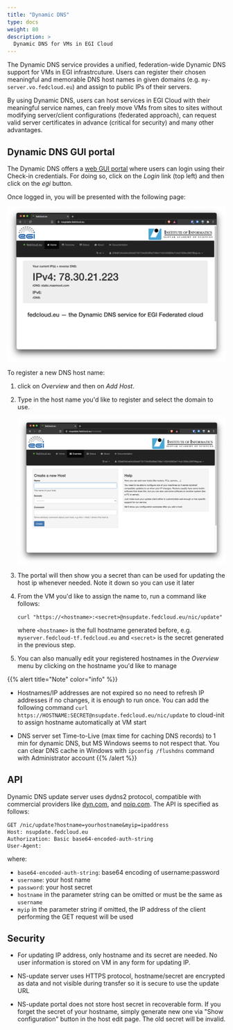 ```yaml
---
title: "Dynamic DNS"
type: docs
weight: 80
description: >
  Dynamic DNS for VMs in EGI Cloud
---
```


The Dynamic DNS service provides a unified, federation-wide Dynamic DNS support
for VMs in EGI infrastrcuture. Users can register their chosen meaningful and
memorable DNS host names in given domains (e.g. `my-server.vo.fedcloud.eu`) and
assign to public IPs of their servers.

By using Dynamic DNS, users can host services in EGI Cloud with their
meaningful service names, can freely move VMs from sites to sites without
modifying server/client configurations (federated approach), can request valid
server certificates in advance (critical for security) and many other
advantages.

## Dynamic DNS GUI portal

The Dynamic DNS offers a [web GUI portal](https://nsupdate.fedcloud.eu) where
users can login using their Check-in credentials. For doing so, click on the
_Login_ link (top left) and then click on the _egi_ button.

Once logged in, you will be presented with the following page:

![Dynamic DNS front page](dynamic-dns-portal.png)

To register a new DNS host name:

1. click on _Overview_ and then on _Add Host_.

1. Type in the host name you'd like to register and select the domain to use.

   ![Add host](add-host.png)

1. The portal will then show you a secret than can be used for updating
   the host ip whenever needed. Note it down so you can use it later

1. From the VM you'd like to assign the name to, run a command like follows:

   ```shell
   curl "https://<hostname>:<secret>@nsupdate.fedcloud.eu/nic/update"
   ```

   where `<hostname>` is the full hostname generated before, e.g.
   `myserver.fedcloud-tf.fedcloud.eu` and `<secret>` is the secret generated
   in the previous step.

1. You can also manually edit your registered hostnames in the _Overview_ menu
   by clicking on the hostname you'd like to manage

{{% alert title="Note" color="info" %}}
- Hostnames/IP addresses are not expired so no need to refresh IP addresses if
  no changes, it is enough to run once. You can add the following command
  `curl https://HOSTNAME:SECRET@nsupdate.fedcloud.eu/nic/update` to cloud-init
  to assign hostname automatically at VM start

- DNS server set Time-to-Live (max time for caching DNS records) to 1 min for
  dynamic DNS, but MS Windows seems to not respect that. You can clear DNS cache
  in Windows with `ipconfig /flushdns` command with Administrator account
{{% /alert %}}


## API

Dynamic DNS update server uses dydns2 protocol, compatible with commercial
providers like [dyn.com](https://help.dyn.com/remote-access-api/perform-update/),
and [noip.com](http://www.noip.com/integrate/request). The API is specified as
follows:

```plain
GET /nic/update?hostname=yourhostname&myip=ipaddress
Host: nsupdate.fedcloud.eu
Authorization: Basic base64-encoded-auth-string
User-Agent:
```

where:

- `base64-encoded-auth-string`: base64 encoding of username:password
- `username`: your host name
- `password`: your host secret
- `hostname` in the parameter string can be omitted or must be the same as
  `username`
- `myip` in the parameter string if omitted, the IP address of the client
  performing the GET request will be used

## Security

- For updating IP address, only hostname and its secret are needed. No user
  information is stored on VM in any form for updating IP.

- NS-update server uses HTTPS protocol, hostname/secret are encrypted as data
  and not visible during transfer so it is secure to use the update URL

- NS-update portal does not store host secret in recoverable form. If you forget
  the secret of your hostname, simply generate new one via "Show configuration"
  button in the host edit page. The old secret will be invalid.
